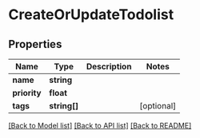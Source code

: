 # CreateOrUpdateTodolist

## Properties
Name | Type | Description | Notes
------------ | ------------- | ------------- | -------------
**name** | **string** |  | 
**priority** | **float** |  | 
**tags** | **string[]** |  | [optional] 

[[Back to Model list]](../../README.md#documentation-for-models) [[Back to API list]](../../README.md#documentation-for-api-endpoints) [[Back to README]](../../README.md)

